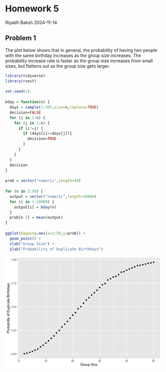 Homework 5
================
Riyadh Baksh
2024-11-14

## Problem 1

The plot below shows that in general, the probability of having two
people with the same birthday increases as the group size increases. The
probability increase rate is faster as the group size increases from
small sizes, but flattens out as the group size gets larger.

``` r
library(tidyverse)
library(rvest)

set.seed(1)

bday = function(n) {
  days = sample(1:365,size=n,replace=TRUE)
  decision=FALSE
  for (i in 1:n) {
    for (j in 1:n) {
      if (i!=j) {
        if (days[i]==days[j]){
          decision=TRUE
        }
      }
    }
  }
  decision
}

prob = vector("numeric",length=49)

for (n in 2:50) {
  output = vector("numeric",length=10000)
  for (i in 1:10000) {
    output[i] = bday(n)
  }
  prob[n-1] = mean(output)
}

ggplot(mapping=aes(x=2:50,y=prob)) +
  geom_point() +
  xlab("Group Size") +
  ylab("Probability of Duplicate Birthdays")
```

![](p8105_hw5_rhb2152_files/figure-gfm/unnamed-chunk-1-1.png)<!-- -->
